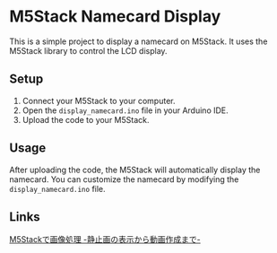  # M5Stack Namecard Display

 This is a simple project to display a namecard on M5Stack. It uses the M5Stack library to control the LCD display.

 ## Setup

 1. Connect your M5Stack to your computer.
 2. Open the `display_namecard.ino` file in your Arduino IDE.
 3. Upload the code to your M5Stack.

 ## Usage

 After uploading the code, the M5Stack will automatically display the namecard. You can customize the namecard by modifying the `display_namecard.ino` file.

## Links

[M5Stackで画像処理 -静止画の表示から動画作成まで-](https://cpp-learning.com/m5stack_image/#M5Stack-2)
